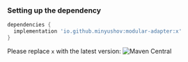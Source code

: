 ### Setting up the dependency
```groovy
dependencies {
  implementation 'io.github.minyushov:modular-adapter:x'
}
```

Please replace `x` with the latest version: ![Maven Central](https://img.shields.io/maven-central/v/io.github.minyushov/modular-adapter)
